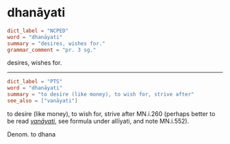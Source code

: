 # dhanāyati

``` toml
dict_label = "NCPED"
word = "dhanāyati"
summary = "desires, wishes for."
grammar_comment = "pr. 3 sg."
```

desires, wishes for.

--------------------

``` toml
dict_label = "PTS"
word = "dhanāyati"
summary = "to desire (like money), to wish for, strive after"
see_also = ["vanāyati"]
```

to desire (like money), to wish for, strive after MN.i.260 (perhaps better to be read *[vanāyati](vanāyati.md)*, see formula under allīyati, and note MN.i.552).

Denom. to dhana

